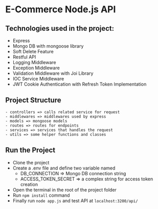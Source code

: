 # E-Commerce Node.js API

## Technologies used in the project:
- Express
- Mongo DB with mongoose library
- Soft Delete Feature
- Restful API
- Logging Middleware
- Exception Middleware
- Validation Middleware with Joi Library
- IOC Service Middleware
- JWT Cookie Authentication with Refresh Token Implementation

## Project Structure
```
- controllers => calls related service for request
- middlewares => middlewares used by express
- models => mongoose models
- routes => routes for endpoints
- services => services that handles the request
- utils => some helper functions and classes
```

## Run the Project
- Clone the project
- Create a .env file and define two variable named
    - DB_CONNECTION => Mongo DB connection string
    - ACCESS_TOKEN_SECRET => a complex string for access token creation
- Open the terminal in the root of the project folder
- Run `npm install` command
- Finally run `node app.js` and test API at `localhost:3200/api/`